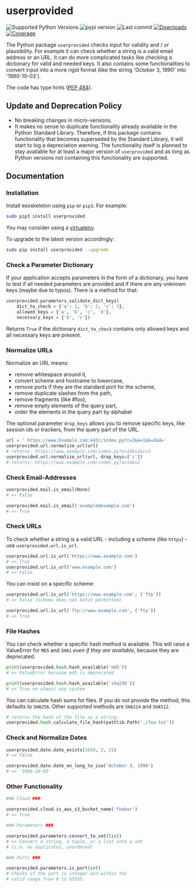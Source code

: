 # userprovided

![Supported Python Versions](https://img.shields.io/pypi/pyversions/userprovided)
![pypi version](https://img.shields.io/pypi/v/userprovided)
![Last commit](https://img.shields.io/github/last-commit/RuedigerVoigt/userprovided)
[![Downloads](https://pepy.tech/badge/userprovided)](https://pepy.tech/project/userprovided)
[![Coverage](https://img.shields.io/badge/coverage-98%25-brightgreen)](https://www.ruediger-voigt.eu/coverage/userprovided/index.html)

The Python package `userprovided` checks input for validity and / or plausibility. For example it can check whether a string is a valid email address or an URL. It can do more complicated tasks like checking a dictionary for valid and needed keys. It also contains some functionalities to convert input into a more rigid format (like the string 'October 3, 1990' into '1990-10-03').

The code has type hints ([PEP 484](https://www.python.org/dev/peps/pep-0484/)).


## Update and Deprecation Policy

* No breaking changes in micro-versions.
* It makes no sense to duplicate functionality already available in the Python Standard Library. Therefore, if this package contains functionality that becomes superseded by the Standard Library, it will start to log a depreciation warning. The functionality itself is planned to stay available for at least a major version of `userprovided` and as long as Python versions not containing this functionality are supported.

## Documentation

### Installation

Install exoskeleton using `pip` or `pip3`. For example:

```bash
sudo pip3 install userprovided
```

You may consider using a [virtualenv](https://virtualenv.pypa.io/en/latest/ "Documentation").

To upgrade to the latest version accordingly:

```bash
sudo pip install userprovided --upgrade
```

### Check a Parameter Dictionary

If your application accepts parameters in the form of a dictionary, you have to test if all needed parameters are provided and if there are any unknown keys (maybe due to typos). There is a method for that:

```python
userprovided.parameters.validate_dict_keys(
    dict_to_check = {'a': 1, 'b': 2, 'c': 3},
    allowed_keys = {'a', 'b', 'c', 'd'},
    necessary_keys = {'b', 'c'})
```
Returns `True` if the dictionary `dict_to_check` contains only allowed keys and all necessary keys are present.

### Normalize URLs

Normalize an URL means:
  * remove whitespace around it,
  * convert scheme and hostname to lowercase,
  * remove ports if they are the standard port for the scheme,
  * remove duplicate slashes from the path,
  * remove fragments (like #foo),
  * remove empty elements of the query part,
  * order the elements in the query part by alphabet

The optional parameter `drop_keys` allows you to remove specific keys, like session ids or trackers, from the query part of the URL.

```python
url = ' https://www.Example.com:443//index.py?c=3&a=1&b=2&d='
userprovided.url.normalize_url(url)
# returns: https://www.example.com/index.py?a=1&b=2&c=3
userprovided.url.normalize_url(url, drop_keys=['c'])
# returns: https://www.example.com/index.py?a=1&b=2
```

### Check Email-Addresses

```python
userprovided.mail.is_email(None)
# => False

userprovided.mail.is_email('example@example.com')
# => True
```

### Check URLs

To check whether a string is a valid URL - including a scheme (like `https`) - use `userprovided.url.is_url`. 

```python
userprovided.url.is_url('https://www.example.com')
# => True
userprovided.url.is_url('www.example.com')
# => False
```

You can insist on a specific scheme:

```python
userprovided.url.is_url('https://www.example.com', ('ftp'))
# => False (Schema does not match permitted)

userprovided.url.is_url('ftp://www.example.com', ('ftp'))
# => True
```

### File Hashes

You can check whether a specific hash method is available. This will raise a ValueError for `MD5` and `SHA1` *even if they are available*, because they are deprecated.

```python
print(userprovided.hash.hash_available('md5'))
# => ValueError because md5 is deprecated

print(userprovided.hash.hash_available('sha256'))
# => True on almost any system
```

You can calculate hash sums for files. If you do not provide the method, this defaults to `SHA256`. Other supported methods are `SHA224` and `SHA512`.

```python
# returns the hash of the file as a string:
userprovided.hash.calculate_file_hash(pathlib.Path('./foo.txt'))
```

### Check and Normalize Dates

```python
userprovided.date.date_exists(2020, 2, 31)
# => False

userprovided.date.date_en_long_to_iso('October 3, 1990')
# => '1990-10-03'
```


### Other Functionality

```python
### Cloud ###

userprovided.cloud.is_aws_s3_bucket_name('foobar')
# => True

### Parameters ###

userprovided.parameters.convert_to_set(list)
# => Convert a string, a tuple, or a list into a set
# (i.e. no duplicates, unordered)

### Ports ###

userprovided.parameters.is_port(int)
# Checks if the port is integer and within the
# valid range from 0 to 65535.
```
